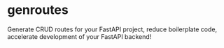 # genroutes
Generate CRUD routes for your FastAPI project, reduce boilerplate code, accelerate development of your FastAPI backend!
